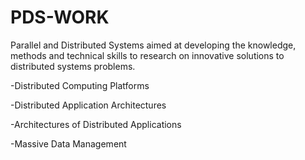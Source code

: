 # PDS-WORK
Parallel and Distributed Systems aimed at developing the knowledge, methods and technical skills to research on innovative solutions to distributed systems problems.

-Distributed Computing Platforms

-Distributed Application Architectures

-Architectures of Distributed Applications

-Massive Data Management
